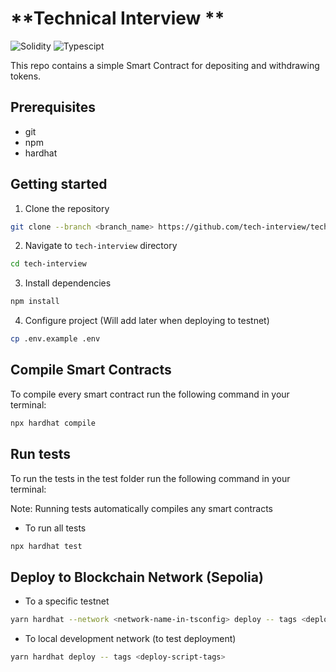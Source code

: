 # **Technical Interview **

<img alt="Solidity" src="https://img.shields.io/badge/Solidity-e6e6e6?style=for-the-badge&logo=solidity&logoColor=black"> <img alt="Typescipt" src="https://img.shields.io/badge/typescript-%23007ACC.svg?style=for-the-badge&logo=typescript&logoColor=white">

This repo contains a simple Smart Contract for depositing and withdrawing tokens.

## **Prerequisites**

-   git
-   npm
-   hardhat

## **Getting started**
1.  Clone the repository

```sh
git clone --branch <branch_name> https://github.com/tech-interview/tech-interview.git
```

2.  Navigate to `tech-interview` directory

```sh
cd tech-interview
```

3.  Install dependencies

```sh
npm install
```

4.  Configure project (Will add later when deploying to testnet)

```sh
cp .env.example .env
```

## **Compile Smart Contracts**

To compile every smart contract run the following command in your terminal:

```sh
npx hardhat compile
```



## **Run tests**

To run the tests in the test folder run the following command in your terminal:

Note: Running tests automatically compiles any smart contracts

-   To run all tests
```sh
npx hardhat test
```


## **Deploy to Blockchain Network** (Sepolia)

-   To a specific testnet

```sh
yarn hardhat --network <network-name-in-tsconfig> deploy -- tags <deploy-script-tags>
```

-   To local development network (to test deployment)

```sh
yarn hardhat deploy -- tags <deploy-script-tags>
```
